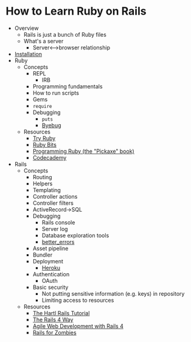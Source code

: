# How to Learn Ruby on Rails

* Overview
  * Rails is just a bunch of Ruby files
  * What's a server
    * Server<–>browser relationship
* [Installation](http://installrails.com)
* Ruby
  * Concepts
    * REPL
      * IRB
    * Programming fundamentals
    * How to run scripts
    * Gems
    * `require`
    * Debugging
      * `puts`
      * [Byebug](https://github.com/deivid-rodriguez/byebug)
  * Resources
    * [Try Ruby](https://www.codeschool.com/courses/try-ruby)
    * [Ruby Bits](https://www.codeschool.com/courses/ruby-bits)
    * [Programming Ruby (the "Pickaxe" book)](http://pragprog.com/book/ruby/programming-ruby)
    * [Codecademy](http://www.codecademy.com/tracks/ruby)
* Rails
  * Concepts
    * Routing
    * Helpers
    * Templating
    * Controller actions
    * Controller filters
    * ActiveRecord->SQL
    * Debugging
      * Rails console
      * Server log
      * Database exploration tools
      * [better_errors](https://github.com/charliesome/better_errors)
    * Asset pipeline
    * Bundler
    * Deployment
      * [Heroku](https://devcenter.heroku.com/articles/getting-started-with-rails4)
    * Authentication
      * OAuth
    * Basic security
      * Not putting sensitive information (e.g. keys) in repository
      * Limiting access to resources
  * Resources
    * [The Hartl Rails Tutorial](http://www.railstutorial.org)
    * [The Rails 4 Way](https://leanpub.com/tr4w)
    * [Agile Web Development with Rails 4](http://pragprog.com/book/rails4/agile-web-development-with-rails-4)
    * [Rails for Zombies](http://railsforzombies.org)
